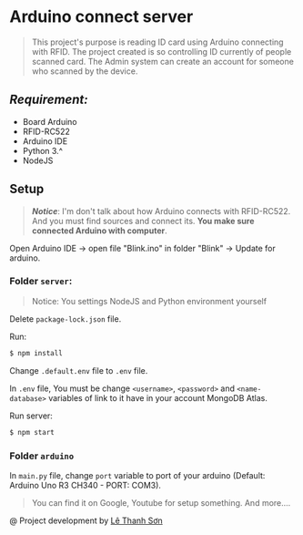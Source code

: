 # Arduino connect server

> This project's purpose is reading ID card using Arduino connecting with RFID.
The project created is so controlling ID currently of people scanned card.
The Admin system can create an account for someone who scanned by the device.

## **_Requirement:_**

+ Board Arduino
+ RFID-RC522
+ Arduino IDE
+ Python 3.^
+ NodeJS

## Setup

> **_Notice_**: I'm don't talk about how Arduino connects with RFID-RC522. And you must find sources and connect its.
**You make sure connected Arduino with computer**.

Open Arduino IDE -> open file "Blink.ino" in folder "Blink" -> Update for arduino.

### **Folder `server`**:

> Notice: You settings NodeJS and Python environment yourself

Delete `package-lock.json` file.

Run:
```bash
$ npm install
```

Change `.default.env` file to `.env` file.

In `.env` file, You must be change `<username>`, `<password>` and `<name-database>` variables of link to it have in your account MongoDB Atlas.

Run server:
```bash
$ npm start
```

### **Folder `arduino`**

In `main.py` file, change `port` variable to port of your arduino (Default: Arduino Uno R3 CH340 - PORT: COM3).

> You can find it on Google, Youtube for setup something. And more....

@ Project development by [Lê Thanh Sơn](https://facebook.com/lethanhson.wist0514)
